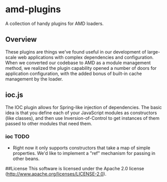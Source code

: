 amd-plugins
===========

A collection of handy plugins for AMD loaders.

## Overview
These plugins are things we've found useful in our development of large-scale web applications with complex dependencies and configuration.
When we converted our codebase to AMD as a module management method, we realized the plugin capability opened a number of
doors for application configuration, with the added bonus of built-in cache management by the loader.

## ioc.js
The IOC plugin allows for Spring-like injection of dependencies. The basic idea is that you define each of your JavaScript
modules as constructors (like classes), and then use Inversion-of-Control to get instances of them passed to other modules
that need them.

### ioc TODO
- Right now it only supports constructors that take a map of simple properties. We'd like to implement a "ref" mechanism for passing in other beans.


##License
This software is licensed under the Apache 2.0 license (http://www.apache.org/licenses/LICENSE-2.0).
